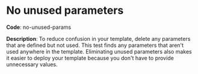 # No unused parameters

**Code**: no-unused-params

**Description**: To reduce confusion in your template, delete any parameters that are defined but not used. This test finds any parameters that aren't used anywhere in the template. Eliminating unused parameters also makes it easier to deploy your template because you don't have to provide unnecessary values.
